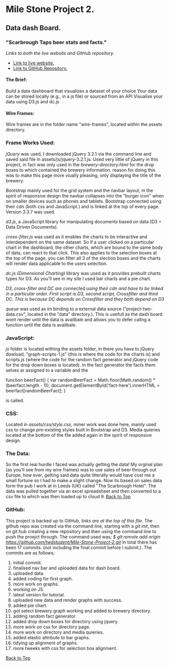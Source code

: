 
# Mile Stone  Project 2.
## Data dash Board.
### "Scarbrough Taps beer stats and facts."

<a href="top"></a>

*Links to both the live website and GitHub repository.*
- <a href="https://twdstudent.github.io/Mile-Stone-Project-2/">Link to live website.</a>
- <a href="https://github.com/twdstudent/Mile-Stone-Project-2">Link to GitHub Repository.</a>

#### The Brief:
Build a data dashboard that visualizes a dataset of your choice
Your data can be stored locally (e.g., in a js file) or sourced from an API
Visualise your data using D3.js and dc.js

#### Wire Frames:
Wire frames are in the folder name "wire-frames", located within the assets directory.

### Frame Works Used:
*jQuery* was used, I downloaded jQuery 3.2.1 via the command line and saved said file in
assets/js/jquery-3.2.1.js. Used very little of jQuery in this project, in fact was only used
in the *brewery-directory.html* for the drop boxes to which contained the brewery information.
reason for doing this was to make this page more viually pleasing, only displaying the title of 
the brewery.

*Bootstrap* mainly used for the grid system and the navbar layout, in the spirit of responsive 
design the navbar collapses into the "burger icon" when on smaller devices such as phones and tablets.
Bootstrap connected using their cdn (both css and JavaScript.) and is linked at the top of every page.
Version 3.3.7 was used.

*d3.js*, a JavaScript library for manipulating documents based on data (D3 = Data Driven Documents).

*cross-filter.js* was used as it enables the charts to be interactive and interdependent on the same 
dataset.
So if a user clicked on a particular chart in the dashboard, the other charts, which are bound 
to the same body of data, can react to that click.
This also applies to the selection boxes at the top of the page, you can filter all 3 of the slection boxes 
and the charts will render data applicable to the users selection.

*dc.js (Dimensional Charting)* library was used as it provides prebuilt charts types for D3. As you'll see in 
my site I used bar charts and a pie chart.

*D3, cross-filter and DC are connected using their cdn and have to be linked in a particular order.*
*First script is D3, second script, Crossfilter and third DC.* 
*This is because DC depends on Crossfilter and they both depend on D3*

*queue* was used as im binding to a external data source ("project-two-data.csv", located in the "data" directory.).
This is usefull as the dash board wont render until the data is availbale and
allows you to defer callng a function until the data is availbale.

### JavaScript:
*js* folder is located withing the assets folder, in there you have to jQuery dowload,
"graph-scripts-1.js" (this is where the code for the charts is) and scripts.js (where the 
code for the random fact generator and jQuery code for the drop down boxes is located).
In the fact generator the facts them selves ar assigned to a variable and the 

function beerFact() {
		var randomBeerFact = Math.floor(Math.random() * (beerfact.length - 1));
		document.getElementById('fact-here').innerHTML = beerfact[randomBeerFact];
	}

is called.

### CSS:
Located in *assets/css/style.css*, miner work was done here, mainly used css to change pre-existing styles built in
Bootstrap and D3. Media quieries located at the bottom of the file added again in the spirit of responsive
design.

### The Data:
So the first real hurdle I faced was actually getting the data!
My orginal plan (as you'll see from my wire frames) was to use sales of beer through out Europe, how ever,
getting said data quite litterally would have cost me a small fortune so I had to make a slight change.
Now its based on sales data form the pub I work at in Leeds (UK) called "The Scarbrough Hotel".
The data was pulled together via an excel spreadsheet and then converted to a csv file to which was then loaded
up to cloud 9.
<a href="#top">Back to Top</a>

### GitHub:
This project is backed up to GitHub, *links are at the top of this file*.
The github repo was created via the command line, starting with a *git init*,
then on git hub creating a new repository and then using the command line to push the 
proejct through. The command used was;
	 *$ git remote add origin https://github.com/twdstudent/Mile-Stone-Project-2.git*
In total there has been 17 commits. (not including the final commit before I submit.).
The commits are as follows;
1) initial commit.
2) finalised nav bar and uploaded data for dash board.
3) uploaded data.
4) added coding for first graph.
5) more work on graphs.
6) working on JS. 
7) latest version for tutorial.
8) uploaded new data and render graphs with success.
9) added pie chart.
10) got select brewery graph working and added to brewery directory.
11) adding random fact generator.
12) added drop down boxes for directory using jquery.
13) more work on css for directory page.
14) more work on directory and media quieries.
15) added elastic attribute to bar graphs.
16) tidying up alignment of graphs.
17) more tweeks with css for selection box alignment.

<a href="#top">Back to Top</a>